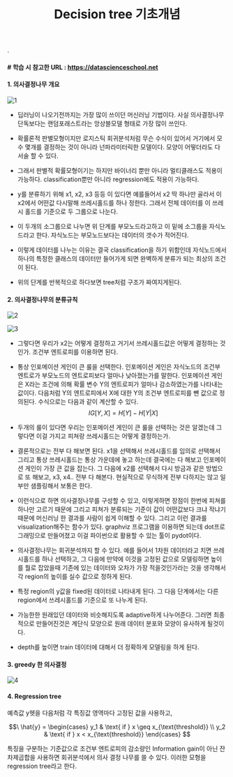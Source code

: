 ﻿---
layout: post
title: "Decision tree 기초개념"
tags: [Classification]
comments: true
---

.

#### # 학습 시 참고한 URL : https://datascienceschool.net

#### 1. 의사결정나무 개요

![1](https://user-images.githubusercontent.com/41605276/57058654-07c5dc80-6cec-11e9-8b6c-210f76a2011a.jpg)

- 딥러닝이 나오기전까지는 가장 많이 쓰이던 머신러닝 기법이다. 사실 의사결정나무 단독보다는 랜덤포래스트라는 앙상블모델 형태로 가장 많이 쓰인다.


- 확률론적 판별모형이지만 로지스틱 회귀분석처럼 무슨 수식이 있어서 거기에서 모수 몇개를 결정하는 것이 아니라 넌파라미터릭한 모델이다. 모양이 어떻더라도 다 서술 할 수 있다.


- 그래서 판별적 확률모형이기는 하지만 바이너리 뿐만 아니라 멀티클래스도 적용이 가능하다. classification뿐만 아니라 regression에도 적용이 가능하다. 


- y를 분류하기 위해 x1, x2, x3 등등 이 있다면 예를들어서 x2 딱 하나만 골라서 이 x2에서 어떤값 다시말해 쓰레시홀드를 하나 정한다. 그래서 전체 데이터를 이 쓰레시 홀드를 기준으로 두 그룹으로 나눈다.


- 이 두개의 소그룹으로 나누면 위 단계를 부모노드라고하고 이 밑에 소그룹을 자식노드라고 한다. 자식노드는 부모노드보다는 데이터의 갯수가 적어진다.


- 이렇게 데이터를 나누는 이유는 결국 classification을 하기 위함인데 자식노드에서 하나의 특정한 클래스의 데이터만 들어가게 되면 완벽하게 분류가 되는 최상의 조건이 된다.


- 위의 단계를 반복적으로 하다보면 tree처럼 구조가 짜여지게된다.


#### 2. 의사결정나무의 분류규칙

![2](https://user-images.githubusercontent.com/41605276/57058660-11e7db00-6cec-11e9-9efa-23712d7def9a.jpg)

![3](https://user-images.githubusercontent.com/41605276/57058670-18765280-6cec-11e9-91c0-f2617aab5698.jpg)


- 그렇다면 우리가 x2는 어떻게 결정하고 거기서 쓰레시홀드값은 어떻게 결정하는 것인가. 조건부 엔트로피를 이용하면 된다.


- 통상 인포메이션 게인이 큰 룰을 선택한다. 인포메이션 게인은 자식노드의 조건부 엔트로가 부모노드의 엔트로피보다 얼마나 낮아졌는가를 말한다. 인포메이션 게인은  X라는 조건에 의해 확률 변수 Y의 엔트로피가 얼마나 감소하였는가를 나타내는 값이다. 다음처럼 Y의 엔트로피에서 X에 대한 Y의 조건부 엔트로피를 뺀 값으로 정의된다. 수식으로는 다음과 같이 계산할 수 있다. $$\ IG[Y,X] = H[Y] - H[Y|X] $$


- 두개의 룰이 있다면 우리는 인포메이션 게인이 큰 룰을 선택하는 것은 알겠는데 그렇다면 이걸 가지고 피쳐랑 쓰레시홀드는 어떻게 결정하는가.


- 결론적으로는 전부 다 해보면 된다. x1을 선택해서 쓰레시홀드를 임의로 선택해서 그리고 통상 쓰레시홀드는 통상 가운데에 놓고 하는데 결국에는 다 해보고 인포메이션 게인이 가장 큰 값을 잡는다. 그 다음에 x2를 선택해서 다시 방금과 같은 방법으로 또 해보고, x3, x4.. 전부 다 해본다. 현실적으로 무식하게 전부 다하지는 않고 일부만 샘플링해서 보통은 한다.


- 이런식으로 하면 의사결정나무를 구성할 수 있고, 이렇게하면 장점이 한번에 피쳐를 하나만 고르기 때문에 그리고 피쳐가 분류되는 기준이 값이 어떤값보다 크냐 작냐기 때문에 머신러닝 한 결과를 사람이 쉽게 이해할 수 있다. 그리고 이런 결과를 visualization해주는 함수가 있다. graphviz 프로그램을 이용하면 되는데 dot프로그래밍으로 만들어졌고 이걸 파이썬으로 활용할 수 있는 툴이 pydot이다.


- 의사결정나무는 회귀분석까지 할 수 있다. 예를 들어서 1차원 데이터라고 치면 쓰레시홀드를 하나 선택하고, 그 다음에 만약에 이것을 고정된 값으로 모델링하면 높이를 뭘로 잡았을때 기존에 있는 데이터와 오차가 가장 적을것인가라는 것을 생각해서 각 region의 높이를 실수 값으로 정하게 된다. 


- 특정 region의 y값을 fixed된 데이터로 나타내게 된다. 그 다음 단계에서는 다른 region에서 쓰레시홀드를 기준으로 또 나누게 된다.


- 가능한한 원래있던 데이터와 비슷해지도록 adaptive하게 나누어준다. 그러면 최종적으로 만들어진것은 계단식 모양으로 원래 데이터 분포와 모양이 유사하게 될것이다.


- depth를 높이면 train 데이터에 대해서 더 정확하게 모델링을 하게 된다.

#### 3. greedy 한 의사결정

![4](https://user-images.githubusercontent.com/41605276/57058676-20ce8d80-6cec-11e9-82c9-94a3eb937d50.jpg)

#### 4. Regression tree

예측값 y헷을 다음처럼 각 특징값 영역마다 고정된 값을 사용하고,

$$\ \hat{y} = 
\begin{cases} 
y_1 & \text{ if } x \geq x_{\text{threshold}} \\ 
y_2 & \text{ if } x < x_{\text{threshold}}
\end{cases} $$

특징을 구분하는 기준값으로 조건부 엔트로피의 감소량인 Information gain이 아닌 잔차제곱합을 사용하면 회귀분석에서 의사 결정 나무를 쓸 수 있다. 이러한 모형을 regression tree라고 한다.

